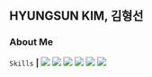 ## HYUNGSUN KIM, 김형선
### About Me

<!--
**JAMIEKIMHS/JAMIEKIMHS** is a ✨ _special_ ✨ repository because its `README.md` (this file) appears on your GitHub profile.

Here are some ideas to get you started:

- 🔭 I’m currently working on 
- 🌱 I’m currently learning ...
- 👯 I’m looking to collaborate on ...
- 🤔 I’m looking for help with ...
- 💬 Ask me about ...
- 📫 How to reach me: ...
- 😄 Pronouns: ...
- ⚡ Fun fact: ...
-->

`Skills` **|** 
<img src="https://img.shields.io/badge/python-3776AB?style=for-the-badge&logo=python&logoColor=white"> 
<img src="https://img.shields.io/badge/apache%20airflow-017CEE?style=for-the-badge&&logo=Apacheairflow&logoColor=white"/>
<img src="https://img.shields.io/badge/Docker-017CEE?style=for-the-badge&&logo=Docker&logoColor=white"/>
<img src="https://img.shields.io/badge/kubernetes-017CEE?style=for-the-badge&&logo=Kubernetes&logoColor=white"/>
<img src="https://img.shields.io/badge/linux-FCC624?style=for-the-badge&logo=linux&logoColor=black"> 
<img src="https://img.shields.io/badge/amazonaws-232F3E?style=for-the-badge&logo=amazonaws&logoColor=white"> 

